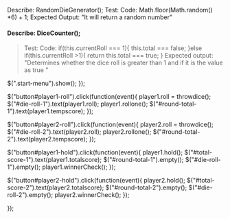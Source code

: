 Describe: RandomDieGenerator();
Test: 
Code:
Math.floor(Math.random() *6) + 1;
Expected Output: "It will return a random number"

#### Describe: DiceCounter();
>Test: 
>Code:
if(this.currentRoll === 1){
    this.total === false;
  }else if(this.currentRoll >1){
    return this.total === true; 
  }
Expected output: "Determines whether the dice roll is greater than 1 and if it is the value as true "


$(".start-menu").show();
  });

  $("button#player1-roll").click(function(event){
    player1.roll = throwdice();
    $("#die-roll-1").text(player1.roll);
    player1.rollone();
    $("#round-total-1").text(player1.tempscore);
  });

  $("button#player2-roll").click(function(event){
    player2.roll = throwdice();
    $("#die-roll-2").text(player2.roll);
    player2.rollone();
    $("#round-total-2").text(player2.tempscore);
  });

  $("button#player1-hold").click(function(event){
    player1.hold();
    $("#total-score-1").text(player1.totalscore);
    $("#round-total-1").empty();
    $("#die-roll-1").empty();
    player1.winnerCheck();
  });

  $("button#player2-hold").click(function(event){
    player2.hold();
    $("#total-score-2").text(player2.totalscore);
    $("#round-total-2").empty();
    $("#die-roll-2").empty();
    player2.winnerCheck();
  });

});